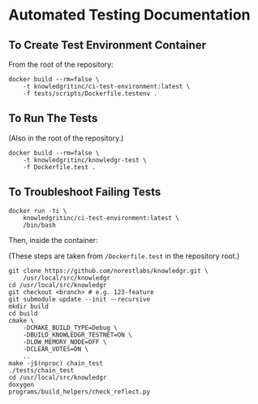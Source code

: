 # Automated Testing Documentation

## To Create Test Environment Container

From the root of the repository:

    docker build --rm=false \
        -t knowledgritinc/ci-test-environment:latest \
        -f tests/scripts/Dockerfile.testenv .

## To Run The Tests

(Also in the root of the repository.)

    docker build --rm=false \
        -t knowledgritinc/knowledgr-test \
        -f Dockerfile.test .

## To Troubleshoot Failing Tests

    docker run -ti \
        knowledgritinc/ci-test-environment:latest \
        /bin/bash

Then, inside the container:

(These steps are taken from `/Dockerfile.test` in the
repository root.)

    git clone https://github.com/norestlabs/knowledgr.git \
        /usr/local/src/knowledgr
    cd /usr/local/src/knowledgr
    git checkout <branch> # e.g. 123-feature
    git submodule update --init --recursive
    mkdir build
    cd build
    cmake \
        -DCMAKE_BUILD_TYPE=Debug \
        -DBUILD_KNOWLEDGR_TESTNET=ON \
        -DLOW_MEMORY_NODE=OFF \
        -DCLEAR_VOTES=ON \
        ..
    make -j$(nproc) chain_test
    ./tests/chain_test
    cd /usr/local/src/knowledgr
    doxygen
    programs/build_helpers/check_reflect.py
